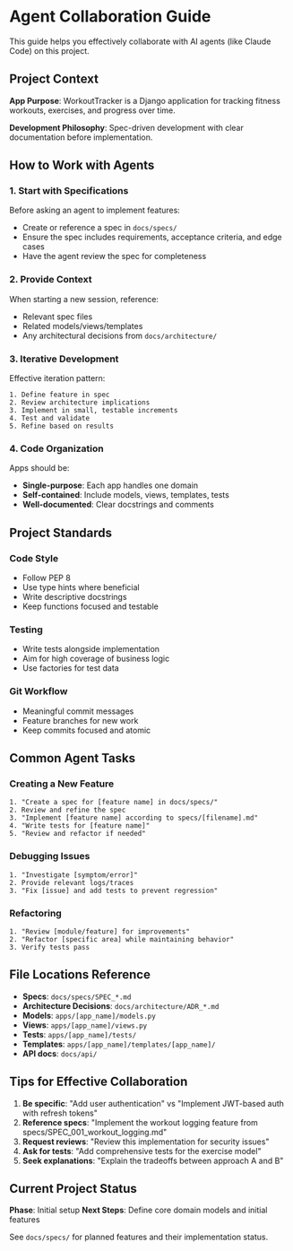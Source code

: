 # Agent Collaboration Guide

This guide helps you effectively collaborate with AI agents (like Claude Code) on this project.

## Project Context

**App Purpose**: WorkoutTracker is a Django application for tracking fitness workouts, exercises, and progress over time.

**Development Philosophy**: Spec-driven development with clear documentation before implementation.

## How to Work with Agents

### 1. Start with Specifications

Before asking an agent to implement features:
- Create or reference a spec in `docs/specs/`
- Ensure the spec includes requirements, acceptance criteria, and edge cases
- Have the agent review the spec for completeness

### 2. Provide Context

When starting a new session, reference:
- Relevant spec files
- Related models/views/templates
- Any architectural decisions from `docs/architecture/`

### 3. Iterative Development

Effective iteration pattern:
```
1. Define feature in spec
2. Review architecture implications
3. Implement in small, testable increments
4. Test and validate
5. Refine based on results
```

### 4. Code Organization

Apps should be:
- **Single-purpose**: Each app handles one domain
- **Self-contained**: Include models, views, templates, tests
- **Well-documented**: Clear docstrings and comments

## Project Standards

### Code Style
- Follow PEP 8
- Use type hints where beneficial
- Write descriptive docstrings
- Keep functions focused and testable

### Testing
- Write tests alongside implementation
- Aim for high coverage of business logic
- Use factories for test data

### Git Workflow
- Meaningful commit messages
- Feature branches for new work
- Keep commits focused and atomic

## Common Agent Tasks

### Creating a New Feature
```
1. "Create a spec for [feature name] in docs/specs/"
2. Review and refine the spec
3. "Implement [feature name] according to specs/[filename].md"
4. "Write tests for [feature name]"
5. "Review and refactor if needed"
```

### Debugging Issues
```
1. "Investigate [symptom/error]"
2. Provide relevant logs/traces
3. "Fix [issue] and add tests to prevent regression"
```

### Refactoring
```
1. "Review [module/feature] for improvements"
2. "Refactor [specific area] while maintaining behavior"
3. Verify tests pass
```

## File Locations Reference

- **Specs**: `docs/specs/SPEC_*.md`
- **Architecture Decisions**: `docs/architecture/ADR_*.md`
- **Models**: `apps/[app_name]/models.py`
- **Views**: `apps/[app_name]/views.py`
- **Tests**: `apps/[app_name]/tests/`
- **Templates**: `apps/[app_name]/templates/[app_name]/`
- **API docs**: `docs/api/`

## Tips for Effective Collaboration

1. **Be specific**: "Add user authentication" vs "Implement JWT-based auth with refresh tokens"
2. **Reference specs**: "Implement the workout logging feature from specs/SPEC_001_workout_logging.md"
3. **Request reviews**: "Review this implementation for security issues"
4. **Ask for tests**: "Add comprehensive tests for the exercise model"
5. **Seek explanations**: "Explain the tradeoffs between approach A and B"

## Current Project Status

**Phase**: Initial setup
**Next Steps**: Define core domain models and initial features

See `docs/specs/` for planned features and their implementation status.
